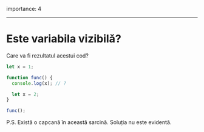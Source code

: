 importance: 4

---

# Este variabila vizibilă?

Care va fi rezultatul acestui cod?

```js
let x = 1;

function func() {
  console.log(x); // ?

  let x = 2;
}

func();
```

P.S. Există o capcană în această sarcină. Soluția nu este evidentă.
